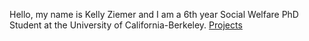 Hello, my name is Kelly Ziemer and I am a 6th year Social Welfare PhD Student at the University of California-Berkeley.
[Projects](https://kellylziemer.github.io/projects.md)
